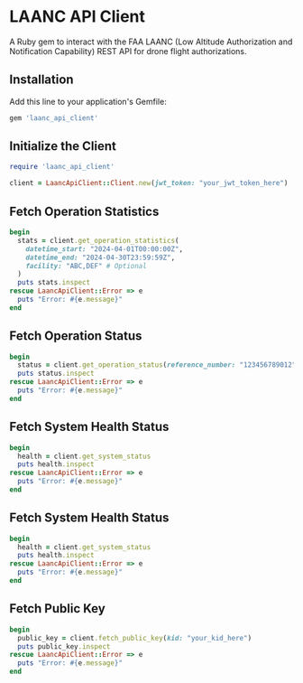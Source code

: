 # LAANC API Client

A Ruby gem to interact with the FAA LAANC (Low Altitude Authorization and Notification Capability) REST API for drone flight authorizations.

## Installation

Add this line to your application's Gemfile:

```ruby
gem 'laanc_api_client'
```

## Initialize the Client

```ruby
require 'laanc_api_client'

client = LaancApiClient::Client.new(jwt_token: "your_jwt_token_here")
```

## Fetch Operation Statistics

```ruby
begin
  stats = client.get_operation_statistics(
    datetime_start: "2024-04-01T00:00:00Z",
    datetime_end: "2024-04-30T23:59:59Z",
    facility: "ABC,DEF" # Optional
  )
  puts stats.inspect
rescue LaancApiClient::Error => e
  puts "Error: #{e.message}"
end
```

## Fetch Operation Status

```ruby
begin
  status = client.get_operation_status(reference_number: "123456789012")
  puts status.inspect
rescue LaancApiClient::Error => e
  puts "Error: #{e.message}"
end
```

## Fetch System Health Status

```ruby
begin
  health = client.get_system_status
  puts health.inspect
rescue LaancApiClient::Error => e
  puts "Error: #{e.message}"
end
```

## Fetch System Health Status

```ruby
begin
  health = client.get_system_status
  puts health.inspect
rescue LaancApiClient::Error => e
  puts "Error: #{e.message}"
end
```

## Fetch Public Key

```ruby
begin
  public_key = client.fetch_public_key(kid: "your_kid_here")
  puts public_key.inspect
rescue LaancApiClient::Error => e
  puts "Error: #{e.message}"
end
```
